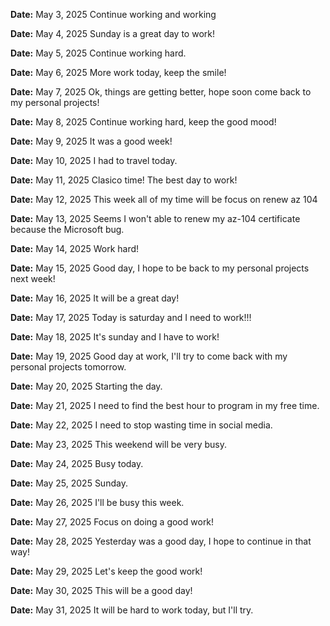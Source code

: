 **Date:** May 3, 2025
Continue working and working

**Date:** May 4, 2025
Sunday is a great day to work!

**Date:** May 5, 2025
Continue working hard.

**Date:** May 6, 2025
More work today, keep the smile!

**Date:** May 7, 2025
Ok, things are getting better, hope soon come back to my personal projects!

**Date:** May 8, 2025
Continue working hard, keep the good mood!

**Date:** May 9, 2025
It was a good week!

**Date:** May 10, 2025
I had to travel today.

**Date:** May 11, 2025
Clasico time! The best day to work!

**Date:** May 12, 2025
This week all of my time will be focus on renew az 104

**Date:** May 13, 2025
Seems I won't able to renew my az-104 certificate because the Microsoft bug.

**Date:** May 14, 2025
Work hard!

**Date:** May 15, 2025
Good day, I hope to be back to my personal projects next week!

**Date:** May 16, 2025
It will be a great day!

**Date:** May 17, 2025
Today is saturday and I need to work!!!

**Date:** May 18, 2025
It's sunday and I have to work!

**Date:** May 19, 2025
Good day at work, I'll try to come back with my personal projects tomorrow.

**Date:** May 20, 2025
Starting the day.

**Date:** May 21, 2025
I need to find the best hour to program in my free time.

**Date:** May 22, 2025
I need to stop wasting time in social media.

**Date:** May 23, 2025
This weekend will be very busy.

**Date:** May 24, 2025
Busy today.

**Date:** May 25, 2025
Sunday.

**Date:** May 26, 2025
I'll be busy this week.

**Date:** May 27, 2025
Focus on doing a good work!

**Date:** May 28, 2025
Yesterday was a good day, I hope to continue in that way!

**Date:** May 29, 2025
Let's keep the good work!

**Date:** May 30, 2025
This will be a good day!

**Date:** May 31, 2025
It will be hard to work today, but I'll try.

